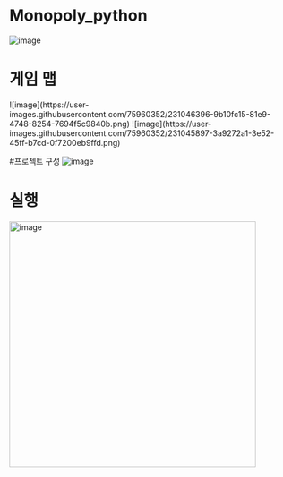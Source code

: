 # Monopoly_python

![image](https://user-images.githubusercontent.com/75960352/231045723-922c774c-26bb-4ff1-acde-0f43da4e361f.png)

# 게임 맵
<tr>
  <td>
    ![image](https://user-images.githubusercontent.com/75960352/231046396-9b10fc15-81e9-4748-8254-7694f5c9840b.png)

  </td>
  
  <td>
    ![image](https://user-images.githubusercontent.com/75960352/231045897-3a9272a1-3e52-45ff-b7cd-0f7200eb9ffd.png)
  </td>
 </tr>


#프로젝트 구성 
![image](https://user-images.githubusercontent.com/75960352/231046021-017dffbb-9ce6-45f4-b54a-5fe31c98bb7e.png)

# 실행 
<img width="440" alt="image" src="https://user-images.githubusercontent.com/75960352/231046197-80eb3b82-cfda-457a-88e4-2cdf4afd7738.png">
